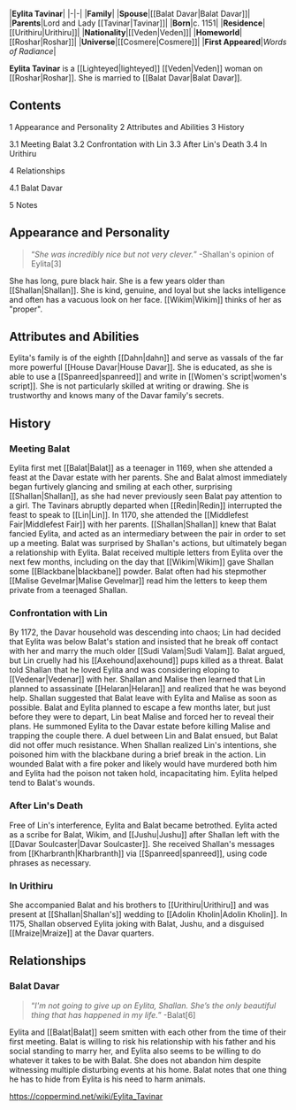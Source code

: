 |**Eylita Tavinar**|
|-|-|
|**Family**|
|**Spouse**|[[Balat Davar\|Balat Davar]]|
|**Parents**|Lord and Lady [[Tavinar\|Tavinar]]|
|**Born**|c. 1151|
|**Residence**|[[Urithiru\|Urithiru]]|
|**Nationality**|[[Veden\|Veden]]|
|**Homeworld**|[[Roshar\|Roshar]]|
|**Universe**|[[Cosmere\|Cosmere]]|
|**First Appeared**|*Words of Radiance*|

**Eylita Tavinar** is a [[Lighteyed\|lighteyed]] [[Veden\|Veden]] woman on [[Roshar\|Roshar]]. She is married to [[Balat Davar\|Balat Davar]].

## Contents

1 Appearance and Personality
2 Attributes and Abilities
3 History

3.1 Meeting Balat
3.2 Confrontation with Lin
3.3 After Lin's Death
3.4 In Urithiru


4 Relationships

4.1 Balat Davar


5 Notes


## Appearance and Personality
>“*She was incredibly nice but not very clever.*”
\-Shallan's opinion of Eylita[3]


She has long, pure black hair. She is a few years older than [[Shallan\|Shallan]].
She is kind, genuine, and loyal but she lacks intelligence and often has a vacuous look on her face. [[Wikim\|Wikim]] thinks of her as "proper".

## Attributes and Abilities
Eylita's family is of the eighth [[Dahn\|dahn]] and serve as vassals of the far more powerful [[House Davar\|House Davar]]. She is educated, as she is able to use a [[Spanreed\|spanreed]] and write in [[Women's script\|women's script]]. She is not particularly skilled at writing or drawing.
She is trustworthy and knows many of the Davar family's secrets.

## History
### Meeting Balat
Eylita first met [[Balat\|Balat]] as a teenager in 1169, when she attended a feast at the Davar estate with her parents. She and Balat almost immediately began furtively glancing and smiling at each other, surprising [[Shallan\|Shallan]], as she had never previously seen Balat pay attention to a girl. The Tavinars abruptly departed when [[Redin\|Redin]] interrupted the feast to speak to [[Lin\|Lin]].
In 1170, she attended the [[Middlefest Fair\|Middlefest Fair]] with her parents. [[Shallan\|Shallan]] knew that Balat fancied Eylita, and acted as an intermediary between the pair in order to set up a meeting. Balat was surprised by Shallan's actions, but ultimately began a relationship with Eylita. Balat received multiple letters from Eylita over the next few months, including on the day that [[Wikim\|Wikim]] gave Shallan some [[Blackbane\|blackbane]] powder. Balat often had his stepmother [[Malise Gevelmar\|Malise Gevelmar]] read him the letters to keep them private from a teenaged Shallan.

### Confrontation with Lin
By 1172, the Davar household was descending into chaos; Lin had decided that Eylita was below Balat's station and insisted that he break off contact with her and marry the much older [[Sudi Valam\|Sudi Valam]]. Balat argued, but Lin cruelly had his [[Axehound\|axehound]] pups killed as a threat. Balat told Shallan that he loved Eylita and was considering eloping to [[Vedenar\|Vedenar]] with her.
Shallan and Malise then learned that Lin planned to assassinate [[Helaran\|Helaran]] and realized that he was beyond help. Shallan suggested that Balat leave with Eylita and Malise as soon as possible. Balat and Eylita planned to escape a few months later, but just before they were to depart, Lin beat Malise and forced her to reveal their plans. He summoned Eylita to the Davar estate before killing Malise and trapping the couple there. A duel between Lin and Balat ensued, but Balat did not offer much resistance. When Shallan realized Lin's intentions, she poisoned him with the blackbane during a brief break in the action. Lin wounded Balat with a fire poker and likely would have murdered both him and Eylita had the poison not taken hold, incapacitating him. Eylita helped tend to Balat's wounds.

### After Lin's Death
Free of Lin's interference, Eylita and Balat became betrothed. Eylita acted as a scribe for Balat, Wikim, and [[Jushu\|Jushu]] after Shallan left with the [[Davar Soulcaster\|Davar Soulcaster]]. She received Shallan's messages from [[Kharbranth\|Kharbranth]] via [[Spanreed\|spanreed]], using code phrases as necessary.

### In Urithiru
She accompanied Balat and his brothers to [[Urithiru\|Urithiru]] and was present at [[Shallan\|Shallan's]] wedding to [[Adolin Kholin\|Adolin Kholin]]. In 1175, Shallan observed Eylita joking with Balat, Jushu, and a disguised [[Mraize\|Mraize]] at the Davar quarters.

## Relationships
### Balat Davar
>“*I'm not going to give up on Eylita, Shallan. She’s the only beautiful thing that has happened in my life.*”
\-Balat[6]


Eylita and [[Balat\|Balat]] seem smitten with each other from the time of their first meeting. Balat is willing to risk his relationship with his father and his social standing to marry her, and Eylita also seems to be willing to do whatever it takes to be with Balat. She does not abandon him despite witnessing multiple disturbing events at his home. Balat notes that one thing he has to hide from Eylita is his need to harm animals.



https://coppermind.net/wiki/Eylita_Tavinar